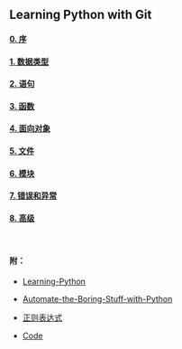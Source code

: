 ## Learning Python with Git


#### [0. 序](https://github.com/ykqmain/Learning-Python-with-Git/blob/master/text/0.md)

#### [1. 数据类型](https://github.com/ykqmain/Learning-Python-with-Git/blob/master/text/1.md)

#### [2. 语句](https://github.com/ykqmain/Learning-Python-with-Git/blob/master/text/2.md)

#### [3. 函数](https://github.com/ykqmain/Learning-Python-with-Git/blob/master/text/3.md)

#### [4. 面向对象](https://github.com/ykqmain/Learning-Python-with-Git/blob/master/text/4.md)

#### [5. 文件](https://github.com/ykqmain/Learning-Python-with-Git/blob/master/text/5.md)

#### [6. 模块](https://github.com/ykqmain/Learning-Python-with-Git/blob/master/text/6.md)

#### [7. 错误和异常](https://github.com/ykqmain/Learning-Python-with-Git/blob/master/text/7.md)

#### [8. 高级](https://github.com/ykqmain/Learning-Python-with-Git/blob/master/text/8.md)

<br>

#### 附：

* [Learning-Python](https://github.com/ykqmain/Learning-Python-with-Git/tree/master/Learning-Python)

* [Automate-the-Boring-Stuff-with-Python](https://github.com/ykqmain/Learning-Python-with-Git/tree/master/Automate-the-Boring-Stuff-with-Python)

* [正则表达式](https://github.com/ykqmain/Learning-Python-with-Git/tree/master/RegEx)

* [Code](https://github.com/ykqmain/Learning-Python-with-Git/tree/master/code)

